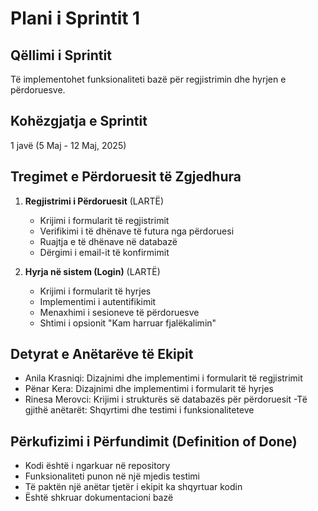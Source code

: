 # Plani i Sprintit 1

## Qëllimi i Sprintit
Të implementohet funksionaliteti bazë për regjistrimin dhe hyrjen e përdoruesve.

## Kohëzgjatja e Sprintit
1 javë (5 Maj - 12 Maj, 2025)

## Tregimet e Përdoruesit të Zgjedhura
1. **Regjistrimi i Përdoruesit** (LARTË)
   - Krijimi i formularit të regjistrimit
   - Verifikimi i të dhënave të futura nga përdoruesi
   - Ruajtja e të dhënave në databazë
   - Dërgimi i email-it të konfirmimit

2. **Hyrja në sistem (Login)** (LARTË)
   - Krijimi i formularit të hyrjes
   - Implementimi i autentifikimit
   - Menaxhimi i sesioneve të përdoruesve
   - Shtimi i opsionit "Kam harruar fjalëkalimin"

## Detyrat e Anëtarëve të Ekipit
- Anila Krasniqi: Dizajnimi dhe implementimi i formularit të regjistrimit
- Pënar Kera: Dizajnimi dhe implementimi i formularit të hyrjes
- Rinesa Merovci: Krijimi i strukturës së databazës për përdoruesit
 -Të gjithë anëtarët: Shqyrtimi dhe testimi i funksionaliteteve

## Përkufizimi i Përfundimit (Definition of Done)
- Kodi është i ngarkuar në repository
- Funksionaliteti punon në një mjedis testimi
- Të paktën një anëtar tjetër i ekipit ka shqyrtuar kodin
- Është shkruar dokumentacioni bazë
